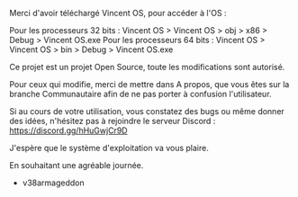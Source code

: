 Merci d'avoir téléchargé Vincent OS, pour accéder à l'OS :

Pour les processeurs 32 bits : Vincent OS > Vincent OS > obj > x86 > Debug > Vincent OS.exe
Pour les processeurs 64 bits : Vincent OS > Vincent OS > bin > Debug > Vincent OS.exe

Ce projet est un projet Open Source, toute les modifications sont autorisé.

Pour ceux qui modifie, merci de mettre dans A propos, que vous êtes sur la branche Communautaire afin de ne pas porter à confusion l'utilisateur.

Si au cours de votre utilisation, vous constatez des bugs ou même donner des idées, n'hésitez pas à rejoindre le serveur Discord : https://discord.gg/hHuGwjCr9D

J'espère que le système d'exploitation va vous plaire.

En souhaitant une agréable journée.

- v38armageddon
